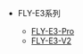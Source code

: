 * FLY-E3系列

  * [FLY-E3-Pro](/board/fly_e3_pro/README.md)
  * [FLY-E3-V2](/board/fly_e3_v2/README.md)

  

  

